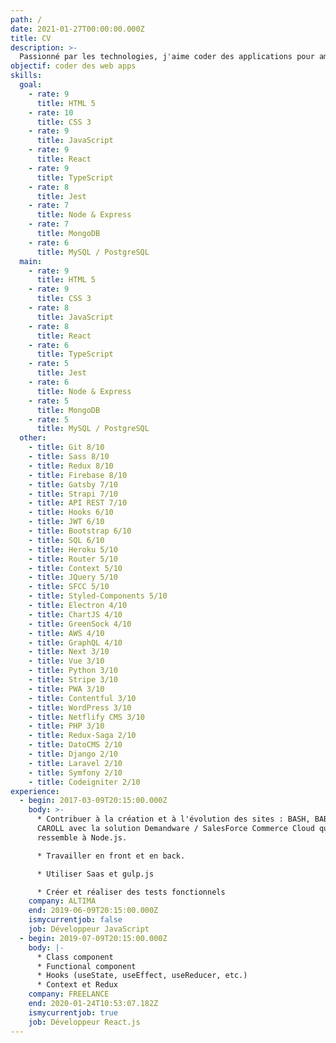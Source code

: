 ```yaml
---
path: /
date: 2021-01-27T00:00:00.000Z
title: CV
description: >-
  Passionné par les technologies, j'aime coder des applications pour améliorer la vie de leurs utilisateurs. Après avoir découvert la programmation pendant mes loisirs, il y a 6 ans, j'ai suivi une formation de développeur full-stack. J'ai travaillé plus de 2 années en JS front et back en entreprise. Depuis plus d'1 an, je me spécialise sur React et son vaste écosystème. Je sais entre autres utiliser la MERN et la JAMStack.
objectif: coder des web apps
skills:
  goal:
    - rate: 9
      title: HTML 5
    - rate: 10
      title: CSS 3
    - rate: 9
      title: JavaScript
    - rate: 9
      title: React
    - rate: 9
      title: TypeScript
    - rate: 8
      title: Jest
    - rate: 7
      title: Node & Express
    - rate: 7
      title: MongoDB
    - rate: 6
      title: MySQL / PostgreSQL
  main:
    - rate: 9
      title: HTML 5
    - rate: 9
      title: CSS 3
    - rate: 8
      title: JavaScript
    - rate: 8
      title: React
    - rate: 6
      title: TypeScript
    - rate: 5
      title: Jest
    - rate: 6
      title: Node & Express
    - rate: 5
      title: MongoDB
    - rate: 5
      title: MySQL / PostgreSQL
  other:
    - title: Git 8/10
    - title: Sass 8/10
    - title: Redux 8/10
    - title: Firebase 8/10
    - title: Gatsby 7/10
    - title: Strapi 7/10
    - title: API REST 7/10
    - title: Hooks 6/10
    - title: JWT 6/10
    - title: Bootstrap 6/10
    - title: SQL 6/10
    - title: Heroku 5/10
    - title: Router 5/10
    - title: Context 5/10
    - title: JQuery 5/10
    - title: SFCC 5/10
    - title: Styled-Components 5/10
    - title: Electron 4/10
    - title: ChartJS 4/10
    - title: GreenSock 4/10
    - title: AWS 4/10
    - title: GraphQL 4/10
    - title: Next 3/10
    - title: Vue 3/10
    - title: Python 3/10
    - title: Stripe 3/10
    - title: PWA 3/10
    - title: Contentful 3/10
    - title: WordPress 3/10
    - title: Netflify CMS 3/10
    - title: PHP 3/10
    - title: Redux-Saga 2/10
    - title: DatoCMS 2/10
    - title: Django 2/10
    - title: Laravel 2/10
    - title: Symfony 2/10
    - title: Codeigniter 2/10
experience:
  - begin: 2017-03-09T20:15:00.000Z
    body: >-
      * Contribuer à la création et à l'évolution des sites : BASH, BABYLISS et
      CAROLL avec la solution Demandware / SalesForce Commerce Cloud qui
      ressemble à Node.js.

      * Travailler en front et en back.

      * Utiliser Saas et gulp.js

      * Créer et réaliser des tests fonctionnels
    company: ALTIMA
    end: 2019-06-09T20:15:00.000Z
    ismycurrentjob: false
    job: Développeur JavaScript
  - begin: 2019-07-09T20:15:00.000Z
    body: |-
      * Class component
      * Functional component
      * Hooks (useState, useEffect, useReducer, etc.)
      * Context et Redux
    company: FREELANCE
    end: 2020-01-24T10:53:07.182Z
    ismycurrentjob: true
    job: Développeur React.js
---
```


